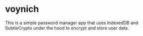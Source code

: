 # voynich

This is a simple password manager app that uses IndexedDB and SubtleCrypto under the hood to encrypt and store user data.
